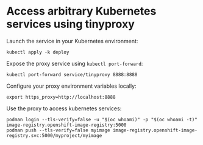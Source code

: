 # Access arbitrary Kubernetes services using tinyproxy

Launch the service in your Kubernetes environment:

```
kubectl apply -k deploy
```

Expose the proxy service using `kubectl port-forward`:

```
kubectl port-forward service/tinyproxy 8888:8888
```

Configure your proxy environment variables locally:

```
export https_proxy=http://localhost:8888
```

Use the proxy to access kubernetes services:

```
podman login --tls-verify=false -u "$(oc whoami)" -p "$(oc whoami -t)" image-registry.openshift-image-registry:5000
podman push --tls-verify=false myimage image-registry.openshift-image-registry.svc:5000/myproject/myimage
```
